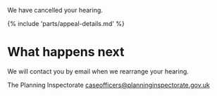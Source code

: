 We have cancelled your hearing.

{% include 'parts/appeal-details.md' %}

# What happens next

We will contact you by email when we rearrange your hearing.

The Planning Inspectorate
caseofficers@planninginspectorate.gov.uk
